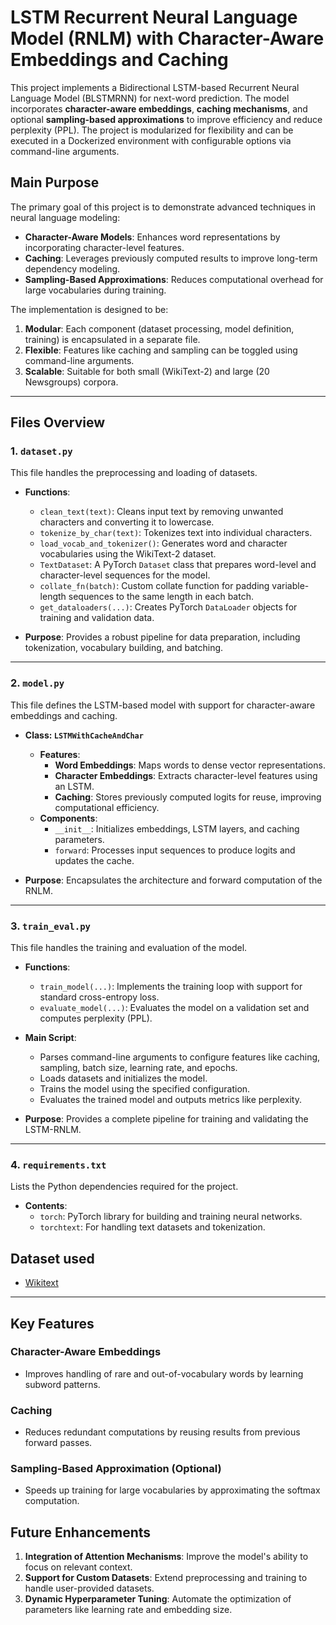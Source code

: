 
# LSTM Recurrent Neural Language Model (RNLM) with Character-Aware Embeddings and Caching

This project implements a Bidirectional LSTM-based Recurrent Neural Language Model (BLSTMRNN) for next-word prediction. The model incorporates **character-aware embeddings**, **caching mechanisms**, and optional **sampling-based approximations** to improve efficiency and reduce perplexity (PPL). The project is modularized for flexibility and can be executed in a Dockerized environment with configurable options via command-line arguments.

## **Main Purpose**
The primary goal of this project is to demonstrate advanced techniques in neural language modeling:
- **Character-Aware Models**: Enhances word representations by incorporating character-level features.
- **Caching**: Leverages previously computed results to improve long-term dependency modeling.
- **Sampling-Based Approximations**: Reduces computational overhead for large vocabularies during training.

The implementation is designed to be:
1. **Modular**: Each component (dataset processing, model definition, training) is encapsulated in a separate file.
2. **Flexible**: Features like caching and sampling can be toggled using command-line arguments.
3. **Scalable**: Suitable for both small (WikiText-2) and large (20 Newsgroups) corpora.

---

## **Files Overview**

### 1. `dataset.py`
This file handles the preprocessing and loading of datasets.

- **Functions**:
  - `clean_text(text)`: Cleans input text by removing unwanted characters and converting it to lowercase.
  - `tokenize_by_char(text)`: Tokenizes text into individual characters.
  - `load_vocab_and_tokenizer()`: Generates word and character vocabularies using the WikiText-2 dataset.
  - `TextDataset`: A PyTorch `Dataset` class that prepares word-level and character-level sequences for the model.
  - `collate_fn(batch)`: Custom collate function for padding variable-length sequences to the same length in each batch.
  - `get_dataloaders(...)`: Creates PyTorch `DataLoader` objects for training and validation data.

- **Purpose**: Provides a robust pipeline for data preparation, including tokenization, vocabulary building, and batching.

---

### 2. `model.py`
This file defines the LSTM-based model with support for character-aware embeddings and caching.

- **Class: `LSTMWithCacheAndChar`**
  - **Features**:
    - **Word Embeddings**: Maps words to dense vector representations.
    - **Character Embeddings**: Extracts character-level features using an LSTM.
    - **Caching**: Stores previously computed logits for reuse, improving computational efficiency.
  - **Components**:
    - `__init__`: Initializes embeddings, LSTM layers, and caching parameters.
    - `forward`: Processes input sequences to produce logits and updates the cache.

- **Purpose**: Encapsulates the architecture and forward computation of the RNLM.

---

### 3. `train_eval.py`
This file handles the training and evaluation of the model.

- **Functions**:
  - `train_model(...)`: Implements the training loop with support for standard cross-entropy loss.
  - `evaluate_model(...)`: Evaluates the model on a validation set and computes perplexity (PPL).

- **Main Script**:
  - Parses command-line arguments to configure features like caching, sampling, batch size, learning rate, and epochs.
  - Loads datasets and initializes the model.
  - Trains the model using the specified configuration.
  - Evaluates the trained model and outputs metrics like perplexity.

- **Purpose**: Provides a complete pipeline for training and validating the LSTM-RNLM.

---

### 4. `requirements.txt`
Lists the Python dependencies required for the project.

- **Contents**:
  - `torch`: PyTorch library for building and training neural networks.
  - `torchtext`: For handling text datasets and tokenization.


## Dataset used
- [Wikitext](https://huggingface.co/datasets/Salesforce/wikitext)
---

## Key Features

### **Character-Aware Embeddings**
- Improves handling of rare and out-of-vocabulary words by learning subword patterns.

### **Caching**
- Reduces redundant computations by reusing results from previous forward passes.

### **Sampling-Based Approximation (Optional)**
- Speeds up training for large vocabularies by approximating the softmax computation.

## Future Enhancements

1. **Integration of Attention Mechanisms**: Improve the model's ability to focus on relevant context.
2. **Support for Custom Datasets**: Extend preprocessing and training to handle user-provided datasets.
3. **Dynamic Hyperparameter Tuning**: Automate the optimization of parameters like learning rate and embedding size.
